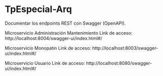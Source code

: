 # TpEspecial-Arq


Documentar los endpoints REST con  Swagger (OpenAPI).

Microservicio Administración Mantenimiento
Link de acceso:    http://localhost:8004/swagger-ui/index.html#/

Microservicio Monopatin
Link de acceso:    http://localhost:8003/swagger-ui/index.html#/

Microservicio Usuario
Link de acceso:    http://localhost:8080/swagger-ui/index.html#/
